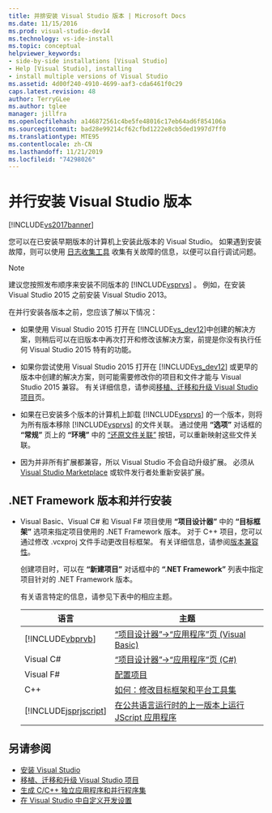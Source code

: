 ```yaml
---
title: 并排安装 Visual Studio 版本 | Microsoft Docs
ms.date: 11/15/2016
ms.prod: visual-studio-dev14
ms.technology: vs-ide-install
ms.topic: conceptual
helpviewer_keywords:
- side-by-side installations [Visual Studio]
- Help [Visual Studio], installing
- install multiple versions of Visual Studio
ms.assetid: 4d00f240-4910-4699-aaf3-cda6461f0c29
caps.latest.revision: 48
author: TerryGLee
ms.author: tglee
manager: jillfra
ms.openlocfilehash: a146872561c4be5fe48016c17eb64ad6f854106a
ms.sourcegitcommit: bad28e99214cf62cfbd1222e8cb5ded1997d7ff0
ms.translationtype: MTE95
ms.contentlocale: zh-CN
ms.lasthandoff: 11/21/2019
ms.locfileid: "74298026"
---
```

# <a name="install-visual-studio-versions-side-by-side"></a>并行安装 Visual Studio 版本
[!INCLUDE[vs2017banner](../includes/vs2017banner.md)]

您可以在已安装早期版本的计算机上安装此版本的 Visual Studio。 如果遇到安装故障，则可以使用 [日志收集工具](https://go.microsoft.com/fwlink/?LinkId=262077) 收集有关故障的信息，以便可以自行调试问题。

> [!NOTE]
> 建议您按照发布顺序来安装不同版本的 [!INCLUDE[vsprvs](../includes/vsprvs-md.md)] 。 例如，在安装 Visual Studio 2015 之前安装 Visual Studio 2013。

 在并行安装各版本之前，您应该了解以下情况：

- 如果使用 Visual Studio 2015 打开在 [!INCLUDE[vs_dev12](../includes/vs-dev12-md.md)]中创建的解决方案，则稍后可以在旧版本中再次打开和修改该解决方案，前提是你没有执行任何 Visual Studio 2015 特有的功能。

- 如果你尝试使用 Visual Studio 2015 打开在 [!INCLUDE[vs_dev12](../includes/vs-dev12-md.md)] 或更早的版本中创建的解决方案，则可能需要修改你的项目和文件才能与 Visual Studio 2015 兼容。 有关详细信息，请参阅[移植、迁移和升级 Visual Studio 项目](/visualstudio/porting/port-migrate-and-upgrade-visual-studio-projects?view=vs-2015)页。

- 如果在已安装多个版本的计算机上卸载 [!INCLUDE[vsprvs](../includes/vsprvs-md.md)] 的一个版本，则将为所有版本移除 [!INCLUDE[vsprvs](../includes/vsprvs-md.md)] 的文件关联。 通过使用 **“选项”** 对话框的 **“常规”** 页上的 **“环境”** 中的 [“还原文件关联”](../ide/reference/general-environment-options-dialog-box.md) 按钮，可以重新映射这些文件关联。

- 因为并非所有扩展都兼容，所以 Visual Studio 不会自动升级扩展。 必须从 [Visual Studio Marketplace](https://go.microsoft.com/fwlink/?LinkId=178891) 或软件发行者处重新安装扩展。

## <a name="net-framework-versions-and-side-by-side-installations"></a>.NET Framework 版本和并行安装

- Visual Basic、Visual C# 和 Visual F# 项目使用 **“项目设计器”** 中的 **“目标框架”** 选项来指定项目使用的 .NET Framework 版本。 对于 C++ 项目，您可以通过修改 .vcxproj 文件手动更改目标框架。 有关详细信息，请参阅[版本兼容性](https://msdn.microsoft.com/library/2f25e522-456a-48c3-8a53-e5f39275649f)。

     创建项目时，可以在 **“新建项目”** 对话框中的 **“.NET Framework”** 列表中指定项目针对的 .NET Framework 版本。

     有关语言特定的信息，请参见下表中的相应主题。

    |语言|主题|
    |--------------|-----------|
    |[!INCLUDE[vbprvb](../includes/vbprvb-md.md)]|[“项目设计器”->“应用程序”页 (Visual Basic)](../ide/reference/application-page-project-designer-visual-basic.md)|
    |Visual C#|[“项目设计器”->“应用程序”页 (C#)](../ide/reference/application-page-project-designer-csharp.md)|
    |Visual F#|[配置项目](https://msdn.microsoft.com/library/a1489abb-6294-4f8f-b71f-2cb126393526)|
    |C++|[如何：修改目标框架和平台工具集](https://msdn.microsoft.com/library/031b1d54-e6e1-4da7-9868-3e75a87d9ffe)|
    |[!INCLUDE[jsprjscript](../includes/jsprjscript-md.md)]|[在公共语言运行时的上一版本上运行 JScript 应用程序](https://msdn.microsoft.com/bbea51b5-ac03-4e6c-b9a6-f487ef63eda5)|

## <a name="see-also"></a>另请参阅

- [安装 Visual Studio](../install/install-visual-studio-2015.md)
- [移植、迁移和升级 Visual Studio 项目](/visualstudio/porting/port-migrate-and-upgrade-visual-studio-projects?view=vs-2015)
- [生成 C/C++ 独立应用程序和并行程序集](https://msdn.microsoft.com/library/9465904e-76f7-48bd-bb3f-c55d8f1699b6)
- [在 Visual Studio 中自定义开发设置](https://msdn.microsoft.com/22c4debb-4e31-47a8-8f19-16f328d7dcd3)